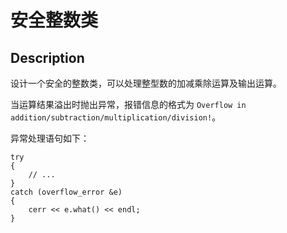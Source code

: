 # 安全整数类

## Description
设计一个安全的整数类，可以处理整型数的加减乘除运算及输出运算。

当运算结果溢出时抛出异常，报错信息的格式为 `Overflow in addition/subtraction/multiplication/division!`。

异常处理语句如下：
```
try
{
    // ...
}
catch (overflow_error &e)
{
    cerr << e.what() << endl;
}
```